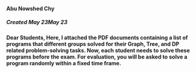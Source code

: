 #### Abu Nowshed Chy
##### Created May 23May 23
**Dear Students,
Here, I attached the PDF documents containing a list of programs that different groups solved for their Graph, Tree, and DP related problem-solving tasks. Now, each student needs to solve these programs before the exam. For evaluation, 
you will be asked to solve a program randomly within a fixed time frame.**
